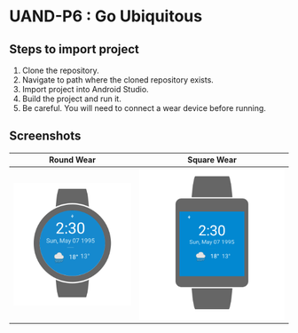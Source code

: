 # UAND-P6 : Go Ubiquitous

## Steps to import project

1. Clone the repository.
2. Navigate to path where the cloned repository exists.
3. Import project into Android Studio.
4. Build the project and run it.
5. Be careful. You will need to connect a wear device before running.

## Screenshots

 Round Wear | Square Wear
 --- | ---
 ![Round Wear](/captures/round.png) | ![Square Wear](/captures/square.png)
